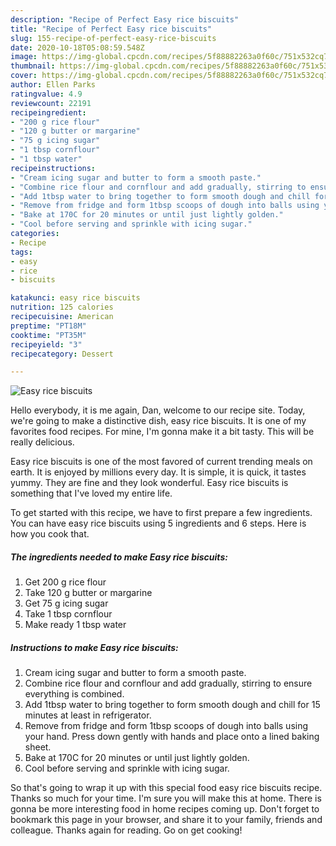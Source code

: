 ```yaml
---
description: "Recipe of Perfect Easy rice biscuits"
title: "Recipe of Perfect Easy rice biscuits"
slug: 155-recipe-of-perfect-easy-rice-biscuits
date: 2020-10-18T05:08:59.548Z
image: https://img-global.cpcdn.com/recipes/5f88882263a0f60c/751x532cq70/easy-rice-biscuits-recipe-main-photo.jpg
thumbnail: https://img-global.cpcdn.com/recipes/5f88882263a0f60c/751x532cq70/easy-rice-biscuits-recipe-main-photo.jpg
cover: https://img-global.cpcdn.com/recipes/5f88882263a0f60c/751x532cq70/easy-rice-biscuits-recipe-main-photo.jpg
author: Ellen Parks
ratingvalue: 4.9
reviewcount: 22191
recipeingredient:
- "200 g rice flour"
- "120 g butter or margarine"
- "75 g icing sugar"
- "1 tbsp cornflour"
- "1 tbsp water"
recipeinstructions:
- "Cream icing sugar and butter to form a smooth paste."
- "Combine rice flour and cornflour and add gradually, stirring to ensure everything is combined."
- "Add 1tbsp water to bring together to form smooth dough and chill for 15 minutes at least in refrigerator."
- "Remove from fridge and form 1tbsp scoops of dough into balls using your hand. Press down gently with hands and place onto a lined baking sheet."
- "Bake at 170C for 20 minutes or until just lightly golden."
- "Cool before serving and sprinkle with icing sugar."
categories:
- Recipe
tags:
- easy
- rice
- biscuits

katakunci: easy rice biscuits 
nutrition: 125 calories
recipecuisine: American
preptime: "PT18M"
cooktime: "PT35M"
recipeyield: "3"
recipecategory: Dessert

---
```



![Easy rice biscuits](https://img-global.cpcdn.com/recipes/5f88882263a0f60c/751x532cq70/easy-rice-biscuits-recipe-main-photo.jpg)

Hello everybody, it is me again, Dan, welcome to our recipe site. Today, we're going to make a distinctive dish, easy rice biscuits. It is one of my favorites food recipes. For mine, I'm gonna make it a bit tasty. This will be really delicious.



Easy rice biscuits is one of the most favored of current trending meals on earth. It is enjoyed by millions every day. It is simple, it is quick, it tastes yummy. They are fine and they look wonderful. Easy rice biscuits is something that I've loved my entire life.


To get started with this recipe, we have to first prepare a few ingredients. You can have easy rice biscuits using 5 ingredients and 6 steps. Here is how you cook that.

<!--inarticleads1-->

##### The ingredients needed to make Easy rice biscuits:

1. Get 200 g rice flour
1. Take 120 g butter or margarine
1. Get 75 g icing sugar
1. Take 1 tbsp cornflour
1. Make ready 1 tbsp water




<!--inarticleads2-->

##### Instructions to make Easy rice biscuits:

1. Cream icing sugar and butter to form a smooth paste.
1. Combine rice flour and cornflour and add gradually, stirring to ensure everything is combined.
1. Add 1tbsp water to bring together to form smooth dough and chill for 15 minutes at least in refrigerator.
1. Remove from fridge and form 1tbsp scoops of dough into balls using your hand. Press down gently with hands and place onto a lined baking sheet.
1. Bake at 170C for 20 minutes or until just lightly golden.
1. Cool before serving and sprinkle with icing sugar.




So that's going to wrap it up with this special food easy rice biscuits recipe. Thanks so much for your time. I'm sure you will make this at home. There is gonna be more interesting food in home recipes coming up. Don't forget to bookmark this page in your browser, and share it to your family, friends and colleague. Thanks again for reading. Go on get cooking!
